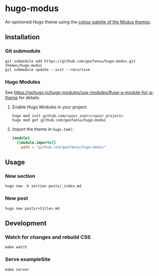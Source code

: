 # hugo-modus

An opinioned Hugo theme using the [colour palette of the Modus themes](https://protesilaos.com/emacs/modus-themes-colors).

## Installation

### Git submodule
```shell
git submodule add https://github.com/goofansu/hugo-modus.git themes/hugo-modus
git submodule update --init --recursive
```

### Hugo Modules

See https://gohugo.io/hugo-modules/use-modules/#use-a-module-for-a-theme for details.

1. Enable Hugo Modules in your project
    ```shell
    hugo mod init github.com/<your_user>/<your_project>
    hugo mod get github.com/goofansu/hugo-modus
    ```

2. Import the theme in `hugo.toml`:
    ```toml
    [module]
      [[module.imports]]
        path = "github.com/goofansu/hugo-modus"
    ```

## Usage

### New section
```shell
hugo new -k section posts/_index.md
```

### New post
```shell
hugo new posts/<title>.md
```

## Development

### Watch for changes and rebuild CSS
```shell
make watch
```

### Serve exampleSite
```shell
make server
```
